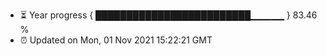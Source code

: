 - ⏳ Year progress { █████████████████████████▁▁▁▁▁ } 83.46 %
- ⏰ Updated on Mon, 01 Nov 2021 15:22:21 GMT

